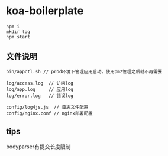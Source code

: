 # koa-boilerplate

```
npm i
mkdir log
npm start
```

## 文件说明

```
bin/appctl.sh // prod环境下管理应用启动，使用pm2管理之后就不再需要

log/access.log  // 访问log
log/app.log     // 应用log
log/error.log   // 错误log

config/log4js.js  // 日志文件配置
config/nginx.conf // nginx部署配置
```

## tips

bodyparser有提交长度限制